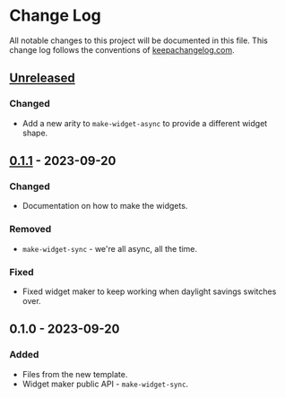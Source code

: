 # Change Log
All notable changes to this project will be documented in this file. This change log follows the conventions of [keepachangelog.com](http://keepachangelog.com/).

## [Unreleased]
### Changed
- Add a new arity to `make-widget-async` to provide a different widget shape.

## [0.1.1] - 2023-09-20
### Changed
- Documentation on how to make the widgets.

### Removed
- `make-widget-sync` - we're all async, all the time.

### Fixed
- Fixed widget maker to keep working when daylight savings switches over.

## 0.1.0 - 2023-09-20
### Added
- Files from the new template.
- Widget maker public API - `make-widget-sync`.

[Unreleased]: https://sourcehost.site/your-name/stock/compare/0.1.1...HEAD
[0.1.1]: https://sourcehost.site/your-name/stock/compare/0.1.0...0.1.1
